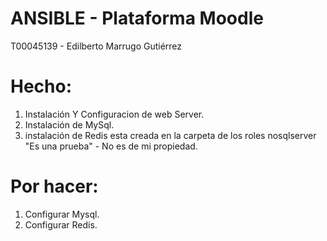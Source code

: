 # ANSIBLE - Plataforma Moodle
T00045139 - Edilberto Marrugo Gutiérrez

# Hecho:
1. Instalación Y Configuracion de web Server.
2. Instalación de MySql.
3. instalación de Redis esta creada en la carpeta de los roles nosqlserver "Es una prueba" - No es de mi propiedad.
# Por hacer:
1. Configurar Mysql.
2. Configurar Redis.
